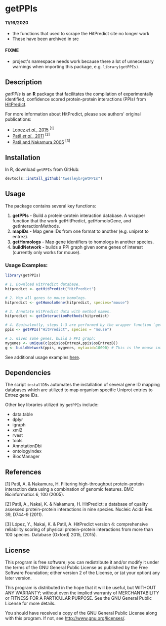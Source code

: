 # getPPIs

#### 11/16/2020
* the functions that used to scrape the HitPredict site no longer work
* These have been archived in src

#### FIXME
* project's namespace needs work because there a lot of unnecessary warnings
  when importing this package, e.g. `library(getPPIs)`.

## Description
_getPPIs_ is an __R__ package that facilitates the compilation of experimentally identified,
confidence scored protein-protein interactions (PPIs) from [HitPredict](http://hintdb.hgc.jp/htp/).

For more information about HitPredict, please see authors' original publications:
* [Lopez _et al.,_ 2015](https://www.ncbi.nlm.nih.gov/pmc/articles/PMC4691340/) <sup>[1]<sup>
* [Patil _et al.,_ 2011](https://www.ncbi.nlm.nih.gov/pubmed/20947562) <sup>[2]<sup>
* [Patil and Nakamura 2005](https://www.ncbi.nlm.nih.gov/pubmed/15833142) <sup>[3]<sup>

## Installation
In R, download `getPPIs` from GitHub:

```R
devtools::install_github("twesleyb/getPPIs")
```

## Usage
The package contains several key functions:
1. __getPPIs__ - Build a protein-protein interaction database. 
A wrapper function that the work getHitPredict, getHomoloGene, and getInteractionMethods.
2. __mapIDs__ - Map gene IDs from one format to another (e.g. uniprot to entrez).
3. __getHomologs__ - Map gene identifiers to homologs in another species.
4. __buildNetwork__ - builds a PPI graph given some genes of interest (currently only works for mouse).

### Usage Examples:
```R
library(getPPIs)

# 1. Download HitPredict database.
hitpredict <- getHitPredict("HitPredict")

# 2. Map all genes to mouse homologs.
hitpredict <- getHomoloGene(hitpredict, species="mouse")

# 3. Annotate HitPredict data with method names.
hitpredict <- getInteractionMethods(hitpredict)

# 4. Equivalently, steps 1-3 are performed by the wrapper function `getPPIs`:
ppis <- getPPIs("HitPredict", species = "mouse")

# 5. Given some genes, build a PPI graph:
mygenes <- unique(c(ppis$osEntrezA,ppis$osEntrezB))
g <- buildNetwork(ppis, mygenes, mytaxid=10090) # This is the mouse interactome.

```
See additional usage examples [here](./examples.R).

## Dependencies
The script `installDBs` automates the installation of several gene ID mapping databases
which are utilized to map organism specific Uniprot entries to Entrez gene IDs.

Other key libraries utilized by `getPPIs` include:
* data.table
* dplyr
* igraph
* xml2
* rvest
* tools
* AnnotationDbi
* ontologyIndex
* BiocManager

## References

[1] Patil, A. & Nakamura, H. Filtering high-throughput protein-protein interaction data using a combination of genomic features. BMC Bioinformatics 6, 100 (2005).  

[2] Patil, A., Nakai, K. & Nakamura, H. HitPredict: a database of quality assessed protein-protein interactions in nine species. Nucleic Acids Res. 39, D744-9 (2011).  

[3] López, Y., Nakai, K. & Patil, A. HitPredict version 4: comprehensive reliability scoring of physical protein-protein interactions from more than 100 species. Database (Oxford) 2015, (2015).  

## License
This program is free software; you can redistribute it and/or modify it under 
the terms of the GNU General Public License as published by the Free Software 
Foundation; either version 2 of the License, or (at your option) any later version.

This program is distributed in the hope that it will be useful, but WITHOUT ANY WARRANTY; 
without even the implied warranty of MERCHANTABILITY or FITNESS FOR A PARTICULAR PURPOSE. 
See the GNU General Public License for more details.

You should have received a copy of the GNU General Public License along with this program. 
If not, see http://www.gnu.org/licenses/.
